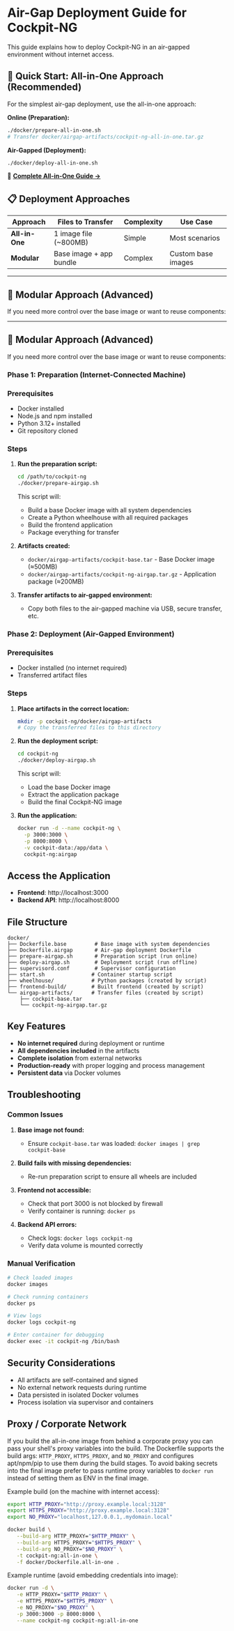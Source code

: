 # Air-Gap Deployment Guide for Cockpit-NG

This guide explains how to deploy Cockpit-NG in an air-gapped environment without internet access.

## 🚀 Quick Start: All-in-One Approach (Recommended)

For the simplest air-gap deployment, use the all-in-one approach:

**Online (Preparation):**
```bash
./docker/prepare-all-in-one.sh
# Transfer docker/airgap-artifacts/cockpit-ng-all-in-one.tar.gz
```

**Air-Gapped (Deployment):**
```bash
./docker/deploy-all-in-one.sh
```

📖 **[Complete All-in-One Guide →](README-ALL-IN-ONE.md)**

## 📋 Deployment Approaches

| Approach | Files to Transfer | Complexity | Use Case |
|----------|------------------|------------|----------|
| **All-in-One** | 1 image file (~800MB) | Simple | Most scenarios |
| **Modular** | Base image + app bundle | Complex | Custom base images |

---

## 🔧 Modular Approach (Advanced)

If you need more control over the base image or want to reuse components:

---

## 🔧 Modular Approach (Advanced)

If you need more control over the base image or want to reuse components:

### Phase 1: Preparation (Internet-Connected Machine)

### Prerequisites
- Docker installed
- Node.js and npm installed
- Python 3.12+ installed
- Git repository cloned

### Steps

1. **Run the preparation script:**
   ```bash
   cd /path/to/cockpit-ng
   ./docker/prepare-airgap.sh
   ```

   This script will:
   - Build a base Docker image with all system dependencies
   - Create a Python wheelhouse with all required packages
   - Build the frontend application
   - Package everything for transfer

2. **Artifacts created:**
   - `docker/airgap-artifacts/cockpit-base.tar` - Base Docker image (≈500MB)
   - `docker/airgap-artifacts/cockpit-ng-airgap.tar.gz` - Application package (≈200MB)

3. **Transfer artifacts to air-gapped environment:**
   - Copy both files to the air-gapped machine via USB, secure transfer, etc.

### Phase 2: Deployment (Air-Gapped Environment)

### Prerequisites
- Docker installed (no internet required)
- Transferred artifact files

### Steps

1. **Place artifacts in the correct location:**
   ```bash
   mkdir -p cockpit-ng/docker/airgap-artifacts
   # Copy the transferred files to this directory
   ```

2. **Run the deployment script:**
   ```bash
   cd cockpit-ng
   ./docker/deploy-airgap.sh
   ```

   This script will:
   - Load the base Docker image
   - Extract the application package
   - Build the final Cockpit-NG image

3. **Run the application:**
   ```bash
   docker run -d --name cockpit-ng \
     -p 3000:3000 \
     -p 8000:8000 \
     -v cockpit-data:/app/data \
     cockpit-ng:airgap
   ```

## Access the Application

- **Frontend**: http://localhost:3000
- **Backend API**: http://localhost:8000

## File Structure

```
docker/
├── Dockerfile.base         # Base image with system dependencies
├── Dockerfile.airgap       # Air-gap deployment Dockerfile
├── prepare-airgap.sh       # Preparation script (run online)
├── deploy-airgap.sh        # Deployment script (run offline)
├── supervisord.conf        # Supervisor configuration
├── start.sh               # Container startup script
├── wheelhouse/            # Python packages (created by script)
├── frontend-build/        # Built frontend (created by script)
└── airgap-artifacts/      # Transfer files (created by script)
    ├── cockpit-base.tar
    └── cockpit-ng-airgap.tar.gz
```

## Key Features

- **No internet required** during deployment or runtime
- **All dependencies included** in the artifacts
- **Complete isolation** from external networks
- **Production-ready** with proper logging and process management
- **Persistent data** via Docker volumes

## Troubleshooting

### Common Issues

1. **Base image not found:**
   - Ensure `cockpit-base.tar` was loaded: `docker images | grep cockpit-base`

2. **Build fails with missing dependencies:**
   - Re-run preparation script to ensure all wheels are included

3. **Frontend not accessible:**
   - Check that port 3000 is not blocked by firewall
   - Verify container is running: `docker ps`

4. **Backend API errors:**
   - Check logs: `docker logs cockpit-ng`
   - Verify data volume is mounted correctly

### Manual Verification

```bash
# Check loaded images
docker images

# Check running containers
docker ps

# View logs
docker logs cockpit-ng

# Enter container for debugging
docker exec -it cockpit-ng /bin/bash
```

## Security Considerations

- All artifacts are self-contained and signed
- No external network requests during runtime
- Data persisted in isolated Docker volumes
- Process isolation via supervisor and containers

## Proxy / Corporate Network

If you build the all-in-one image from behind a corporate proxy you can pass your
shell's proxy variables into the build. The Dockerfile supports the build args:
`HTTP_PROXY`, `HTTPS_PROXY`, and `NO_PROXY` and configures apt/npm/pip to use
them during the build stages. To avoid baking secrets into the final image prefer
to pass runtime proxy variables to `docker run` instead of setting them as
ENV in the final image.

Example build (on the machine with internet access):
```bash
export HTTP_PROXY="http://proxy.example.local:3128"
export HTTPS_PROXY="http://proxy.example.local:3128"
export NO_PROXY="localhost,127.0.0.1,.mydomain.local"

docker build \
   --build-arg HTTP_PROXY="$HTTP_PROXY" \
   --build-arg HTTPS_PROXY="$HTTPS_PROXY" \
   --build-arg NO_PROXY="$NO_PROXY" \
   -t cockpit-ng:all-in-one \
   -f docker/Dockerfile.all-in-one .
```

Example runtime (avoid embedding credentials into image):
```bash
docker run -d \
   -e HTTP_PROXY="$HTTP_PROXY" \
   -e HTTPS_PROXY="$HTTPS_PROXY" \
   -e NO_PROXY="$NO_PROXY" \
   -p 3000:3000 -p 8000:8000 \
   --name cockpit-ng cockpit-ng:all-in-one
```
